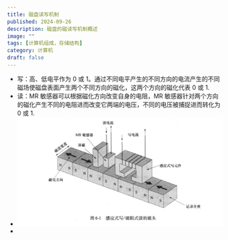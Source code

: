 ```yaml
---
title: 磁盘读写机制
published: 2024-09-26
description: 磁盘的磁读写机制概述
image: ""
tags: [计算机组成，存储结构]
category: 计算机
draft: false
---
```




- 写：高、低电平作为 0 或 1。通过不同电平产生的不同方向的电流产生的不同磁场使磁盘表面产生两个不同方向的磁化，这两个方向的磁化代表 0 或 1.
- 读：MR 敏感器可以根据磁化方向改变自身的电阻，MR 敏感器针对两个方向的磁化产生不同的电阻进而改变它两端的电压，不同的电压被捕捉进而转化为 0 或 1.
- ![计算机磁盘](../photos/计算机磁盘.png)
-